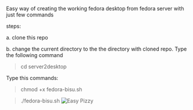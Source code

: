 Easy way of creating the working fedora desktop from fedora server with just few commands

steps:

a. clone this repo

b. change the current directory to the the directory with cloned repo. Type the following command
>cd server2desktop

Type this commands:
>chmod +x fedora-bisu.sh

> ./fedora-bisu.sh
![Easy Pizzy](https://myoctocat.com/assets/images/base-octocat.svg)
